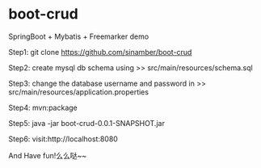 # boot-crud
SpringBoot + Mybatis + Freemarker demo

Step1: git clone https://github.com/sinamber/boot-crud

Step2: create mysql db schema using >> src/main/resources/schema.sql

Step3: change the database username and password in >> src/main/resources/application.properties  

Step4: mvn:package

Step5: java -jar boot-crud-0.0.1-SNAPSHOT.jar

Step6: visit:http://localhost:8080

And Have fun!么么哒~~
